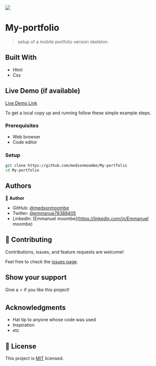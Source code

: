 ![](https://img.shields.io/badge/Microverse-blueviolet)

# My-portfolio

> setup of a mobile portfolio version skeleton.


## Built With

- Html
- Css

## Live Demo (if available)

[Live Demo Link](https://github.com/medsonmoombe/My-portfolio)




To get a local copy up and running follow these simple example steps.

### Prerequisites

- Web browser
- Code editor

### Setup
```bash
git clone https://github.com/medsonmoombe/My-portfolio
cd My-portfolio
```



## Authors

👤 **Author**

- GitHub: [@medsonmoombe](https://github.com/medsonmoombe)
- Twitter: [@emmanue78388405](https://twitter.com/@emmanue78388405)
- LinkedIn: [Emmanuel moombe](https://linkedin.com/in/Emmanuel moombe)

## 🤝 Contributing

Contributions, issues, and feature requests are welcome!

Feel free to check the [issues page](../../issues/).

## Show your support

Give a ⭐️ if you like this project!

## Acknowledgments

- Hat tip to anyone whose code was used
- Inspiration
- etc

## 📝 License

This project is [MIT](./MIT.md) licensed.
